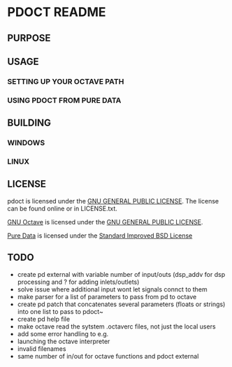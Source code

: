 # PDOCT README

## PURPOSE

## USAGE

### SETTING UP YOUR OCTAVE PATH

### USING PDOCT FROM PURE DATA

## BUILDING

### WINDOWS

### LINUX

## LICENSE

pdoct is licensed under the [GNU GENERAL PUBLIC LICENSE](gnu.org/licenses/gpl-3.0.html). The license can be found online or in LICENSE.txt.

[GNU Octave](gnu.org/software/octave/) is licensed under the [GNU GENERAL PUBLIC LICENSE](gnu.org/licenses/gpl-3.0.html).

[Pure Data](msp.ucsd.edu/software.html) is licensed under the [Standard Improved BSD License](github.com/pure-data/pure-data/blob/master/LICENSE.txt) 

## TODO

* create pd external with variable number of input/outs (dsp_addv for dsp processing and ? for adding inlets/outlets)
* solve issue where additional input wont let signals connct to them
* make parser for a list of parameters to pass from pd to octave
* create pd patch that concatenates several parameters (floats or strings) into one list to pass to pdoct~
* create pd help file
* make octave read the sytstem .octaverc files, not just the local users
* add some error handling to e.g.
 * launching the octave interpreter
 * invalid filenames
 * same number of in/out for octave functions and pdoct external
 